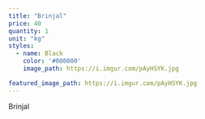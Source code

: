 ```yaml
---
title: "Brinjal"
price: 40
quantity: 1
unit: "kg"
styles:
  - name: Black
    color: '#000000'
    image_path: https://i.imgur.com/pAyHSYK.jpg

featured_image_path: https://i.imgur.com/pAyHSYK.jpg
---
```

<p>Brinjal</p>